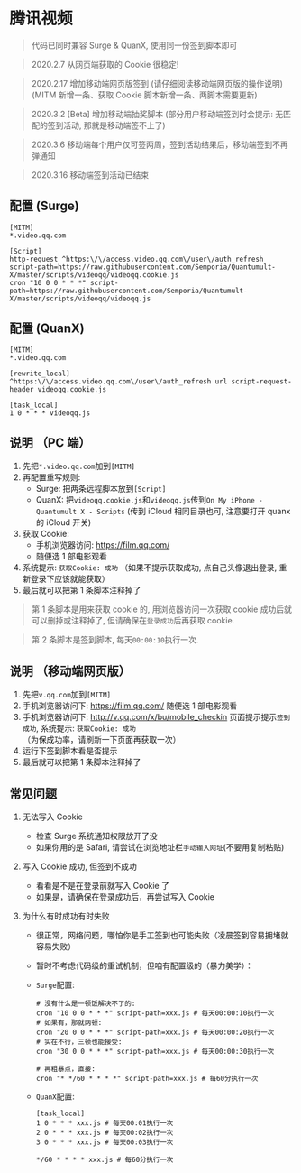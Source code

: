 # 腾讯视频

> 代码已同时兼容 Surge & QuanX, 使用同一份签到脚本即可

> 2020.2.7 从网页端获取的 Cookie 很稳定!

> 2020.2.17 增加移动端网页版签到 (请仔细阅读移动端网页版的操作说明) (MITM 新增一条、获取 Cookie 脚本新增一条、两脚本需要更新)

> 2020.3.2 \[Beta\] 增加移动端抽奖脚本 (部分用户移动端签到时会提示: 无匹配的签到活动, 那就是移动端签不上了)

> 2020.3.6 移动端每个用户仅可签两周，签到活动结果后，移动端签到不再弹通知

> 2020.3.16 移动端签到活动已结束

## 配置 (Surge)

```properties
[MITM]
*.video.qq.com

[Script]
http-request ^https:\/\/access.video.qq.com\/user\/auth_refresh script-path=https://raw.githubusercontent.com/Semporia/Quantumult-X/master/scripts/videoqq/videoqq.cookie.js
cron "10 0 0 * * *" script-path=https://raw.githubusercontent.com/Semporia/Quantumult-X/master/scripts/videoqq/videoqq.js
```

## 配置 (QuanX)

```properties
[MITM]
*.video.qq.com

[rewrite_local]
^https:\/\/access.video.qq.com\/user\/auth_refresh url script-request-header videoqq.cookie.js

[task_local]
1 0 * * * videoqq.js
```

## 说明 （PC 端）

1. 先把`*.video.qq.com`加到`[MITM]`
2. 再配置重写规则:
   - Surge: 把两条远程脚本放到`[Script]`
   - QuanX: 把`videoqq.cookie.js`和`videoqq.js`传到`On My iPhone - Quantumult X - Scripts` (传到 iCloud 相同目录也可, 注意要打开 quanx 的 iCloud 开关)
3. 获取 Cookie:
   - 手机浏览器访问: https://film.qq.com/
   - 随便选 1 部电影观看
4. 系统提示: `获取Cookie: 成功` （如果不提示获取成功, 点自己头像退出登录, 重新登录下应该就能获取）
5. 最后就可以把第 1 条脚本注释掉了

> 第 1 条脚本是用来获取 cookie 的, 用浏览器访问一次获取 cookie 成功后就可以删掉或注释掉了, 但请确保在`登录成功`后再获取 cookie.

> 第 2 条脚本是签到脚本, 每天`00:00:10`执行一次.

## 说明 （移动端网页版）

1. 先把`v.qq.com`加到`[MITM]`
2. 手机浏览器访问下: https://film.qq.com/ 随便选 1 部电影观看
3. 手机浏览器访问下: http://v.qq.com/x/bu/mobile_checkin 页面提示提示`签到成功`, 系统提示: `获取Cookie: 成功` （为保成功率，请刷新一下页面再获取一次）
4. 运行下签到脚本看是否提示
5. 最后就可以把第 1 条脚本注释掉了

## 常见问题

1. 无法写入 Cookie

   - 检查 Surge 系统通知权限放开了没
   - 如果你用的是 Safari, 请尝试在浏览地址栏`手动输入网址`(不要用复制粘贴)

2. 写入 Cookie 成功, 但签到不成功

   - 看看是不是在登录前就写入 Cookie 了
   - 如果是，请确保在登录成功后，再尝试写入 Cookie

3. 为什么有时成功有时失败

   - 很正常，网络问题，哪怕你是手工签到也可能失败（凌晨签到容易拥堵就容易失败）
   - 暂时不考虑代码级的重试机制，但咱有配置级的（暴力美学）：

   - `Surge`配置:

     ```properties
     # 没有什么是一顿饭解决不了的:
     cron "10 0 0 * * *" script-path=xxx.js # 每天00:00:10执行一次
     # 如果有，那就两顿:
     cron "20 0 0 * * *" script-path=xxx.js # 每天00:00:20执行一次
     # 实在不行，三顿也能接受:
     cron "30 0 0 * * *" script-path=xxx.js # 每天00:00:30执行一次

     # 再粗暴点，直接:
     cron "* */60 * * * *" script-path=xxx.js # 每60分执行一次
     ```

   - `QuanX`配置:

     ```properties
     [task_local]
     1 0 * * * xxx.js # 每天00:01执行一次
     2 0 * * * xxx.js # 每天00:02执行一次
     3 0 * * * xxx.js # 每天00:03执行一次

     */60 * * * * xxx.js # 每60分执行一次
     ```
